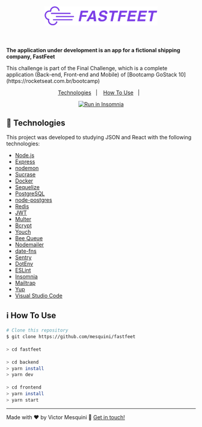 <h1 align="center">
  <img alt="Fastfeet" title="Fastfeet" src=".github/logo.png" width="300px" />
</h1>
<br />

<strong>The application under development is an app for a fictional shipping company, FastFeet</strong><br />

<p>This challenge is part of the Final Challenge, which is a complete application (Back-end, Front-end and Mobile) of [Bootcamp GoStack 10](https://rocketseat.com.br/bootcamp)</p>

<p align="center">
  <a href="#rocket-technologies">Technologies</a>&nbsp;&nbsp;&nbsp;|&nbsp;&nbsp;&nbsp;
  <a href="#information_source-how-to-use">How To Use</a>&nbsp;&nbsp;&nbsp;|&nbsp;&nbsp;&nbsp;
</p>

<p align="center">
  <a href="https://insomnia.rest/run/?label=FastFeet&uri=https%3A%2F%2Fraw.githubusercontent.com%2Fmesquini%2Ffastfeet%2Fmaster%2Ffastfeet.json" target="_blank">
    <img src="https://insomnia.rest/images/run.svg" alt="Run in Insomnia">
  </a>
</p>

## :rocket: Technologies

This project was developed to studying JSON and React with the following technologies:

- [Node.js](https://nodejs.org/en/)
- [Express](https://expressjs.com/)
- [nodemon](https://nodemon.io/)
- [Sucrase](https://github.com/alangpierce/sucrase)
- [Docker](https://www.docker.com/docker-community)
- [Sequelize](http://docs.sequelizejs.com/)
- [PostgreSQL](https://www.postgresql.org/)
- [node-postgres](https://www.npmjs.com/package/pg)
- [Redis](https://redis.io/)
- [JWT](https://jwt.io/)
- [Multer](https://github.com/expressjs/multer)
- [Bcrypt](https://www.npmjs.com/package/bcrypt)
- [Youch](https://www.npmjs.com/package/youch)
- [Bee Queue](https://www.npmjs.com/package/bcrypt)
- [Nodemailer](https://nodemailer.com/about/)
- [date-fns](https://date-fns.org/)
- [Sentry](https://sentry.io/)
- [DotEnv](https://www.npmjs.com/package/dotenv)
- [ESLint](https://eslint.org/)
- [Insomnia](https://insomnia.rest/)
- [Mailtrap](https://mailtrap.io/)
- [Yup](https://www.npmjs.com/package/yup)
- [Visual Studio Code](https://code.visualstudio.com/)

## :information_source: How To Use

```bash
# Clone this repository
$ git clone https://github.com/mesquini/fastfeet

> cd fastfeet

> cd backend
> yarn install
> yarn dev

> cd frontend
> yarn install
> yarn start
```

---

Made with ♥ by Victor Mesquini :wave: [Get in touch!](https://www.linkedin.com/in/mesquini/)

[nodejs]: https://nodejs.org/
[yarn]: https://yarnpkg.com/
[vc]: https://code.visualstudio.com/
